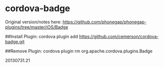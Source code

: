 cordova-badge
=============

Original version/notes here:
https://github.com/phonegap/phonegap-plugins/tree/master/iOS/Badge

##Install Plugin:
cordova plugin add https://github.com/cemerson/cordova-badge.git

##Remove Plugin:
cordova plugin rm org.apache.cordova.plugins.Badge

20130731.21
